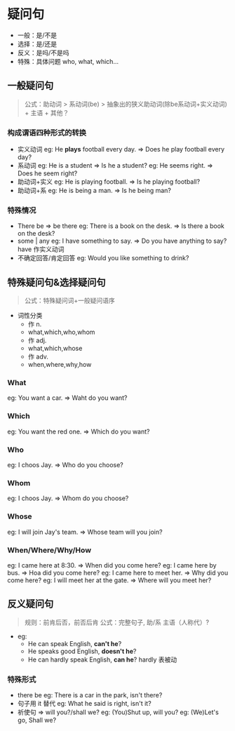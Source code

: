 # 疑问句
- 一般：是/不是
- 选择：是/还是
- 反义：是吗/不是吗
- 特殊：具体问题 who, what, which...

## 一般疑问句
> 公式：助动词 > 系动词(be) > 抽象出的狭义助动词(除be系动词+实义动词) + 主语 + 其他？


### 构成谓语四种形式的转换
- 实义动词
eg: He **plays** football every day. => Does he play football every day?
- 系动词
eg: He is a student => Is he a student?
eg: He seems right. => Does he seem right?
- 助动词+实义
eg: He is playing football. => Is he playing football?
- 助动词+系
eg: He is being a man. => Is he being man?

### 特殊情况
- There be => be there
eg: There is a book on the desk. => Is there a book on the desk?
- some | any
eg: I have something to say. => Do you have anything to say? have 作实义动词
- 不确定回答/肯定回答
eg: Would you like something to drink?


## 特殊疑问句&选择疑问句
> 公式：特殊疑问词+一般疑问语序

- 词性分类
    - 作 n.
    - what,which,who,whom
    - 作 adj.
    - what,which,whose
    - 作 adv.
    - when,where,why,how

### What
eg: You want a car. => Waht do you want?

### Which
eg: You want the red one. => Which do you want?

### Who
eg: I choos Jay. => Who do you choose?

### Whom
eg: I choos Jay. => Whom do you choose?

### Whose
eg: I will join Jay's team. => Whose team will you join?

### When/Where/Why/How
eg: I came here at 8:30. => When did you come here?
eg: I came here by bus. => Hoa did you come here?
eg: I came here to meet her. => Why did you come here?
eg: I will meet her at the gate. => Where will you meet her?

## 反义疑问句
> 规则：前肯后否，前否后肯
> 公式：完整句子, 助/系 主语（人称代）?

- eg:
  - He can speak English, **can't he**?
  - He speaks good English, **doesn't he**?
  - He can hardly speak English, **can he**? hardly 表被动

### 特殊形式
- there be
eg: There is a car in the park, isn't there?
- 句子用 it 替代
eg: What he said is right, isn't it?
- 祈使句 => will you?/shall we?
eg: (You)Shut up, will you?
eg: (We)Let's go, Shall we?
